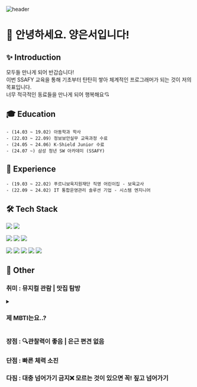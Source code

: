 
![header](https://capsule-render.vercel.app/api?type=Waving&color=auto&height=240&section=header&text=About%20Me🙌&fontAlignY=40&animation=twinkling&fontSize=60)

# 👋 안녕하세요. 양은서입니다!

## ✨ Introduction
모두들 만나게 되어 반갑습니다! <br>
이번 SSAFY 교육을 통해 기초부터 탄탄히 쌓아 체계적인 프로그래머가 되는 것이 저의 목표입니다. <br>
너무 적극적인 동료들을 만나게 되어 행복해요💘

## 🎓 Education
    - (14.03 ~ 19.02) 아동학과 학사
    - (22.03 ~ 22.09) 정보보안실무 교육과정 수료 
    - (24.05 ~ 24.06) K-Shield Junior 수료 
    - (24.07 ~) 삼성 청년 SW 아카데미 (SSAFY) 

## 💼 Experience
    - (19.03 ~ 22.02) 푸르니보육지원재단 직영 어린이집 - 보육교사 
    - (22.09 ~ 24.02) IT 통합운영관리 솔루션 기업 - 시스템 엔지니어

## 🛠️ Tech Stack 
<img src="https://img.shields.io/badge/linux-%23FCC624.svg?&style=for-the-badge&logo=linux&logoColor=black" /> <img src="https://img.shields.io/badge/shell_script-%23121011.svg?style=for-the-badge&logo=gnu-bash&logoColor=white" /> 

<img src="https://img.shields.io/badge/mariadb-%23003545.svg?&style=for-the-badge&logo=mariadb&logoColor=white" /> <img src="https://img.shields.io/badge/Microsoft%20SQL%20Server-CC2927?style=for-the-badge&logo=microsoft%20sql%20server&logoColor=white"> <img src="https://img.shields.io/badge/mysql-%234479A1.svg?&style=for-the-badge&logo=mysql&logoColor=white" />

<img src="https://img.shields.io/badge/java-%23007396.svg?&style=for-the-badge&logo=java&logoColor=white" /> <img src="https://img.shields.io/badge/javascript-%23F7DF1E.svg?&style=for-the-badge&logo=javascript&logoColor=black" />
<img src="https://img.shields.io/badge/Spring-6DB33F?style=for-the-badge&logo=Spring&logoColor=white">
<img src="https://img.shields.io/badge/Vue.js-4FC08D?style=for-the-badge&logo=Vue.js&logoColor=white">
<img src="https://img.shields.io/badge/Python-3766AB?style=flat-square&logo=Python&logoColor=white"/>


## 📌 Other
### 취미 : 뮤지컬 관람 | 맛집 탐방

<details>
<summary><h3> 제 MBTI는요..? </h3></summary>
<div markdown="1">
<h2> ✅ ISTP 입니다 </h2>
<img src="https://github.com/user-attachments/assets/29596687-5c3d-4de6-8a41-8631417a72f6" width="400" hight="500"/><br><br>
(인데 T가 100인 그런....)
</div>
</details>

### 장점 : 🔍관찰력이 좋음 | 은근 편견 없음
### 단점 : 빠른 체력 소진 
### 다짐 : 대충 넘어가기 금지❌ 모르는 것이 있으면 꼭! 짚고 넘어가기